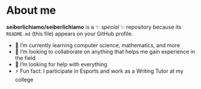 # About me

**seiberlichiamo/seiberlichiamo** is a ✨ _special_ ✨ repository because its `README.md` (this file) appears on your GitHub profile.

- 🌱 I’m currently learning computer science, mathematics, and more
- 👯 I’m looking to collaborate on anything that helps me gain experience in the field
- 🤔 I’m looking for help with everything
- ⚡ Fun fact: I participate in Esports and work as a Writing Tutor at my college

